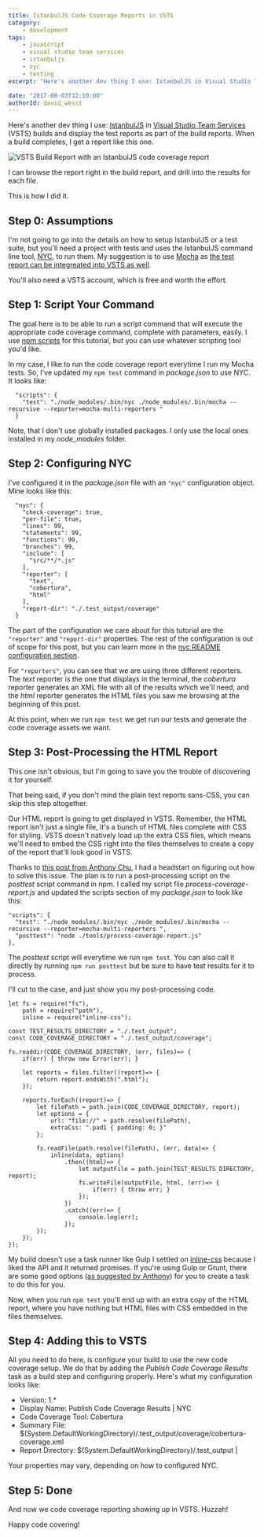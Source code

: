 ```yaml
---
title: IstanbulJS Code Coverage Reports in VSTS
category:
    - development
tags:
    - javascript
    - visual studio team services
    - istanbuljs
    - nyc
    - testing
excerpt: "Here's another dev thing I use: IstanbulJS in Visual Studio Team Services (VSTS) builds and display the test reports as part of the build reports."

date: "2017-08-03T12:10:00"
authorId: david_wesst
---
```


[1]: https://istanbul.js.org/
[2]: https://www.visualstudio.com/team-services/continuous-integration/
[3]: https://davidwesst.blob.core.windows.net/blog/istanbuljs-in-vsts/vsts-code-coverage-report.gif "VSTS Build Report with an IstanbulJS code coverage report"
[4]: https://github.com/istanbuljs/nyc
[5]: https://mochajs.org/
[6]: http://www.westerndevs.com/development/mocha-in-vsts/
[7]: https://docs.npmjs.com/misc/scripts
[8]: https://github.com/istanbuljs/nyc#configuring-nyc
[9]: http://anthonychu.ca/post/css-styles-vsts-code-coverage/
[10]: https://www.npmjs.com/package/inline-css

Here's another dev thing I use: [IstanbulJS][1] in [Visual Studio Team Services][2] (VSTS) builds and display the test reports as part of the build reports. When a build completes, I get a report like this one.

![VSTS Build Report with an IstanbulJS code coverage report][3]

I can browse the report right in the build report, and drill into the results for each file.

This is how I did it.

## Step 0: Assumptions
I'm not going to go into the details on how to setup IstanbulJS or a test suite, but you'll need a project with tests and uses the IstanbulJS command line tool, [NYC][4], to run them. My suggestion is to use [Mocha][5] as [the test report can be integreated into VSTS as well][6].

You'll also need a VSTS account, which is free and worth the effort.

## Step 1: Script Your Command
The goal here is to be able to run a script command that will execute the appropriate code coverage command, complete with parameters, easily. I use [npm scripts][7] for this tutorial, but you can use whatever scripting tool you'd like.

In my case, I like to run the code coverage report everytime I run my Mocha tests. So, I've updated my `npm test` command in _package.json_ to use NYC. It looks like:

```
  "scripts": {
    "test": "./node_modules/.bin/nyc ./node_modules/.bin/mocha --recursive --reporter=mocha-multi-reporters "
  }
```

Note, that I don't use globally installed packages. I only use the local ones installed in my _node\_modules_ folder.

## Step 2: Configuring NYC
I've configured it in the _package.json_ file with an `"nyc"` configuration object. Mine looks like this:

```
  "nyc": {
    "check-coverage": true,
    "per-file": true,
    "lines": 99,
    "statements": 99,
    "functions": 99,
    "branches": 99,
    "include": [
      "src/**/*.js"
    ],
    "reporter": [
      "text",
      "cobertura",
      "html"
    ],
    "report-dir": "./.test_output/coverage"
  }
  ```

The part of the configuration we care about for this tutorial are the `"reporter"` and `"report-dir"` properties. The rest of the configuration is out of scope for this post, but you can learn more in the [nyc README configuration section][8].

For `"reporters"`, you can see that we are using three different reporters. The _text_ reporter is the one that displays in the terminal, the _cobertura_ reporter generates an XML file with all of the results which we'll need, and the _html_ reporter generates the HTML files you saw me browsing at the beginning of this post.

At this point, when we run `npm test` we get run our tests and generate the code coverage assets we want.

## Step 3: Post-Processing the HTML Report
This one isn't obvious, but I'm going to save you the trouble of discovering it for yourself.

That being said, if you don't mind the plain text reports sans-CSS, you can skip this step altogether.

Our HTML report is going to get displayed in VSTS. Remember, the HTML report isn't just a single file, it's a bunch of HTML files complete with CSS for styling. VSTS doesn't natively load up the extra CSS files, which means we'll need to embed the CSS right into the files themselves to create a copy of the report that'll look good in VSTS.

Thanks to [this post from Anthony Chu][9], I had a headstart on figuring out how to solve this issue. The plan is to run a post-processing script on the _posttest_ script command in npm. I called my script file _process-coverage-report.js_ and updated the scripts section of my _package.json_ to look like this:

```
"scripts": {
  "test": "./node_modules/.bin/nyc ./node_modules/.bin/mocha --recursive --reporter=mocha-multi-reporters ",
  "posttest": "node ./tools/process-coverage-report.js"
},
```

The _posttest_ script will everytime we run `npm test`. You can also call it directly by running `npm run posttest` but be sure to have test results for it to process.

I'll cut to the case, and just show you my post-processing code.

```
let fs = require("fs"),
    path = require("path"),
    inline = require("inline-css");

const TEST_RESULTS_DIRECTORY = "./.test_output";
const CODE_COVERAGE_DIRECTORY = "./.test_output/coverage";

fs.readdir(CODE_COVERAGE_DIRECTORY, (err, files)=> {
    if(err) { throw new Error(err); }

    let reports = files.filter((report)=> {
        return report.endsWith(".html");
    });

    reports.forEach((report)=> {
        let filePath = path.join(CODE_COVERAGE_DIRECTORY, report);
        let options = { 
            url: "file://" + path.resolve(filePath),
            extraCss: ".pad1 { padding: 0; }"
        };

        fs.readFile(path.resolve(filePath), (err, data)=> {
            inline(data, options)
                .then((html)=> {
                    let outputFile = path.join(TEST_RESULTS_DIRECTORY, report);
                    fs.writeFile(outputFile, html, (err)=> {
                        if(err) { throw err; }
                    });
                })
                .catch((err)=> {
                    console.log(err);
                });
        });
    });
});
```

My build doesn't use a task runner like Gulp I settled on [inline-css][10] because I liked the API and it returned promises. If you're using Gulp or Grunt, there are some good options ([as suggested by Anthony][10]) for you to create a task to do this for you.

Now, when you run `npm test` you'll end up with an extra copy of the HTML report, where you have nothing but HTML files with CSS embedded in the files themselves.

## Step 4: Adding this to VSTS
All you need to do here, is configure your build to use the new code coverage setup. We do that by adding the _Publish Code Coverage Results_ task as a build step and configuring properly. Here's what my configuration looks like:

* Version:  1.*
* Display Name: Publish Code Coverage Results \| NYC
* Code Coverage Tool: Cobertura
* Summary File: $(System.DefaultWorkingDirectory)/.test_output/coverage/cobertura-coverage.xml
* Report Directory: $(System.DefaultWorkingDirectory)/.test_output     |

Your properties may vary, depending on how to configured NYC.

## Step 5: Done
And now we code coverage reporting showing up in VSTS. Huzzah!

Happy code covering!